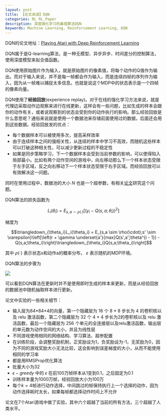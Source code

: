 ```yaml
---
layout: post    
title: 【论文阅读】DQN
categories: RL RL_Paper
description: 深度强化学习的鼻祖算法DQN
keywords: Machine Learning, Reinforcement Learning, DQN
---
```


DQN的论文地址：[Playing Atari with Deep Reinforcement Learning](https://www.cs.toronto.edu/~vmnih/docs/dqn.pdf)

DQN属于是Q-learning算法，是一种无模型、异步异步、时间差分的控制算法，使用深度模型来拟合值函数。

DQN使用原始图片作为输入，就是原始图片的像素值，将每个动作的Q值作为输出。而对于输入来说，并不是每一帧都会作为输入，而是连续四帧的序列作为输入，因为从一帧难以捕捉太多信息。也就是说这个MDP中的状态表示是一个四帧的像素向量。

DQN使用了**经验回放**(experience replay)。对于在线的强化学习方法来说，就是代理边采取动作边观察来进行在线更新，这样会有一些问题，比如生成的样本会跟你的动作有关，或者说观察到的状态会受到你的动作执行的影响。那么经验回放是什么意思呢？通俗来说就是使用一个数据池来存储前面使用过的数据，后面还会用到这些数据。经验回放发的优点：

- 每个数据样本可以被使用多次，提高采样效率
- 由于连续样本之间的强相关性，从连续的样本中学习不高效，而随机这些样本可以打破这种相关性，可以减少更新过程的不稳定性
- 如果是同步策略学习，下一个数据样本会受到当前参数的影响，可以使得陷入局部最小。比如有两个动作空间的游戏中，向左移动那么下一个样本状态受限于左手区域，反之向右移动下一个样本状态受限于右手区域。而经验回放可以有效解决这一问题。

同时在使用过程中，数据池的大小 $N$ 也是一个超参数，有相关[论文](https://pdfs.semanticscholar.org/049c/6719ac3470e03316d75b3d605b79eccd24e5.pdf)研究这个问题。

DQN算法的损失函数为

$$L_i(\theta_i) = E_{s,a \sim \rho(\cdot)}[(y_i - Q(s,a;\theta_i))^2]$$

梯度为

$$\triangledown_{\theta_i}L_i(\theta_i) = E_{s,a \sim \rho(\cdot);s' \sim \varepsilon}\left[\left(r + \gamma \underset{a'}{max}Q(s',a';\theta^{i - 1}) - Q(s,a;\theta_i)\right)\triangledown_{\theta_i}Q(s,a;\theta_i)\right]$$

其中 $\rho(\cdot)$ 表示状态s和动作a的概率分布， $\varepsilon$ 表示随机的MDP环境。

DQN算法的步骤为

![](https://github.com/feedliu/feedliu.github.io/blob/master/images/blog/DQN-algorithm.png?raw=true)

可以看到DQN算法在更新时并不是使用即时生成的样本来更新，而是从经验回放的数据池中随机抽取样本进行更新。

论文中实验的一些相关细节：

- 输入层为84\*84\*4的向量，第一个隐藏层为 16 个 8 \* 8 步长为 4 的卷积核以及 relu 激活函数，第二个隐藏层为 32 个 4 \* 4 步长为2的卷积核以及 relu 激活函数，最后一个隐藏层为 256 个单元的全连接层以及relu激活函数，输出层的单元数为动作空间的大小，并且为线性层
- 不同游戏使用相同的网络结构、学习算法、超参配置
- 在训练阶段，会调整奖励机制，正奖励设为1，负奖励设为-1，无奖励为0，因为不同的游戏奖励大小无法比较，这会影响到误差梯度的大小，从而不能使用相同的学习率
- 都是用RMSProp优化算法
- 批量大小为32
- $\epsilon-greedy$ 中的 $\epsilon$ 在前100万帧样本从1变到0.1，之后固定为0.1
- 训练样本量为1000万帧，经验回放大小为100万
- 每个$k = 4$帧进行动作选择，中间跳过的帧保持执行上一个选择的动作，因为动作选择耗时太长，如果每帧都选择动作时间上不允许

论文在7个Atari游戏中做了实验，其中六个超越了当前的所有方法，三个超越了人类水平。